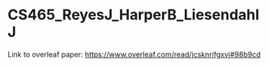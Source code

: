 # CS465_ReyesJ_HarperB_LiesendahlJ

Link to overleaf paper: https://www.overleaf.com/read/jcsknrjfgxvj#98b9cd
